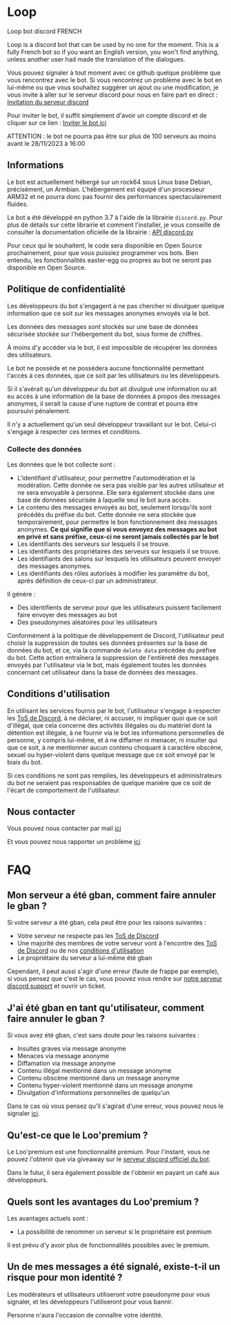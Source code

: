 # Loop
Loop bot discord FRENCH

Loop is a discord bot that can be used by no one for the moment.
This is a fully French bot so if you want an English version, you won't find anything, unless another user had made the translation of the dialogues.

Vous pouvez signaler à tout moment avec ce github quelque problème que vous rencontrez avec le bot.
Si vous rencontrez un problème avec le bot en lui-même ou que vous souhaitez suggérer un ajout ou une modification, je vous invite à aller sur le serveur discord pour nous en faire part en direct : [Invitation du serveur discord](https://discord.gg/MTyVQPy4PE)

Pour inviter le bot, il suffit simplement d'avoir un compte discord et de cliquer sur ce lien : [Inviter le bot ici](https://discord.com/api/oauth2/authorize?client_id=926885827714375701&permissions=8&scope=bot)

ATTENTION : le bot ne pourra pas être sur plus de 100 serveurs au moins avant le 28/11/2023 à 16:00

## Informations

Le bot est actuellement hébergé sur un rock64 sous Linux base Debian, précisément, un Armbian.
L'hébergement est équipé d'un processeur ARM32 et ne pourra donc pas fournir des performances spectaculairement fluides.

Le bot a été développé en python 3.7 à l'aide de la librairie `discord.py`.
Pour plus de détails sur cette librairie et comment l'installer, je vous conseille de consulter la documentation oficielle de la librairie : [API discord.py](https://discordpy.readthedocs.io/en/stable/intro.html)

Pour ceux qui le souhaitent, le code sera disponible en Open Source prochainement, pour que vous puissiez programmer vos bots.
Bien entendu, les fonctionnalités easter-egg ou propres au bot ne seront pas disponible en Open Source.

## Politique de confidentialité

Les développeurs du bot s'engagent à ne pas chercher ni divulguer quelque information que ce soit sur les messages anonymes envoyés via le bot.

Les données des messages sont stockés sur une base de données sécurisée stockée sur l'hébergement du bot, sous forme de chiffres.

À moins d'y accéder via le bot, il est impossible de récupérer les données des utilisateurs.

Le bot ne possède et ne possèdera aucune fonctionnalité permettant l'accès à ces données, que ce soit par les utilisateurs ou les développeurs.

Si il s'avérait qu'un développeur du bot ait divulgué une information ou ait eu accès à une information de la base de données à propos des messages anonymes, il serait la cause d'une rupture de contrat et pourra être poursuivi pénalement.

Il n'y a actuellement qu'un seul développeur travaillant sur le bot. Celui-ci s'engage à respecter ces termes et conditions.

### Collecte des données

Les données que le bot collecte sont :

* L'identifiant d'utilisateur, pour permettre l'automodération et la modération. Cette donnée ne sera pas visible par les autres utilisateur et ne sera envoyable à personne. Elle sera également stockée dans une base de données sécurisée à laquelle seul le bot aura accès.
* Le contenu des messages envoyés au bot, seulement lorsqu'ils sont précédés du préfixe du bot. Cette donnée ne sera stockée que temporairement, pour permettre le bon fonctionnement des messages anonymes. __Ce qui signifie que si vous envoyez des messages au bot en privé et sans préfixe, ceux-ci ne seront jamais collectés par le bot__
* Les identifiants des serveurs sur lesquels il se trouve.
* Les identifiants des propriétaires des serveurs sur lesquels il se trouve.
* Les identifiants des salons sur lesquels les utilisateurs peuvent envoyer des messages anonymes.
* Les identifiants des rôles autorisés à modifier les paramètre du bot, après définition de ceux-ci par un administrateur.

Il génère :

* Des identifients de serveur pour que les utilisateurs puissent facilement faire envoyer des messages au bot
* Des pseudonymes aléatoires pour les utilisateurs

Conformément à la politique de développement de Discord, l'utilisateur peut choisir la suppression de toutes ses données présentes sur la base de données du bot, et ce, via la commande `delete data` précédée du préfixe du bot. Cette action entraînera la suppression de l'entièreté des messages envoyés par l'utilisateur via le bot, mais également toutes les données concernant cet utilisateur dans la base de données des messages.

## Conditions d'utilisation

En utilisant les services fournis par le bot, l'utilisateur s'engage à respecter les [ToS de Discord](https://discord.com/terms), à ne déclarer, ni accuser, ni impliquer quoi que ce soit d'illégal, que cela concerne des activités illégales ou du matériel dont la détention est illégale, à ne fournir via le bot les informations personnelles de personne, y compris lui-même, et à ne diffamer ni menacer, ni insulter qui que ce soit, à ne mentionner aucun contenu choquant à caractère obscène, sexuel ou hyper-violent dans quelque message que ce soit envoyé par le biais du bot.

Si ces conditions ne sont pas remplies, les développeurs et administrateurs du bot ne seraient pas responsables de quelque manière que ce soit de l'écart de comportement de l'utilisateur.

## Nous contacter

Vous pouvez nous contacter par mail [ici](loopofficielbotdiscord@gmail.com)

Et vous pouvez nous rapporter un problème [ici](https://github.com/KuroeC/KLoop/Issues)

# FAQ

## Mon serveur a été gban, comment faire annuler le gban ?

Si votre serveur a été gban, cela peut être pour les raisons suivantes :

* Votre serveur ne respecte pas les [ToS de Discord](https://discord.com/terms)
* Une majorité des membres de votre serveur vont à l'encontre des [ToS de Discord](https://discord.com/terms) ou de nos [conditions d'utilisation](https://github.com/KuroeC/KLoop#conditions-dutilisation)
* Le propriétaire du serveur a lui-même été gban

Cependant, il peut aussi s'agir d'une erreur (faute de frappe par exemple), si vous pensez que c'est le cas, vous pouvez vous rendre sur [notre serveur discord support](https://discord.gg/MTyVQPy4PE) et ouvrir un ticket.

## J'ai été gban en tant qu'utilisateur, comment faire annuler le gban ?

Si vous avez été gban, c'est sans doute pour les raisons suivantes :

* Insultes graves via message anonyme
* Menaces via message anonyme
* Diffamation via message anonyme
* Contenu illégal mentionné dans un message anonyme
* Contenu obscène mentionné dans un message anonyme
* Contenu hyper-violent mentionné dans un message anonyme
* Divulgation d'informations personnelles de quelqu'un

Dans le cas où vous pensez qu'il s'agirait d'une erreur, vous pouvez nous le signaler [ici](https://forms.gle/N4rWAQKiQz6jx35g8).

## Qu'est-ce que le Loo'premium ?

Le Loo'premium est une fonctionnalité premium. Pour l'instant, vous ne pouvez l'obtenir que via giveaway sur le [serveur discord officiel du bot](https://discord.gg/MTyVQPy4PE).

Dans le futur, il sera également possible de l'obtenir en payant un café aux développeurs.

## Quels sont les avantages du Loo'premium ?

Les avantages actuels sont :

* La possibilité de renommer un serveur si le propriétaire est premium

Il est prévu d'y avoir plus de fonctionnalités possibles avec le premium.

## Un de mes messages a été signalé, existe-t-il un risque pour mon identité ?

Les modérateurs et utilisateurs utiliseront votre pseudonyme pour vous signaler, et les développeurs l'utiliseront pour vous bannir.

Personne n'aura l'occasion de connaître votre identité.
